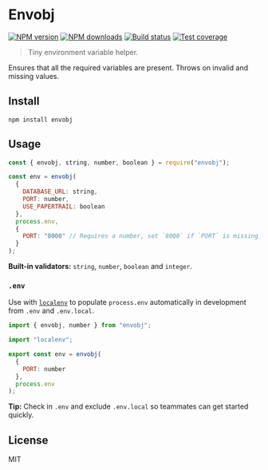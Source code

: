 # Envobj

[![NPM version][npm-image]][npm-url]
[![NPM downloads][downloads-image]][downloads-url]
[![Build status][travis-image]][travis-url]
[![Test coverage][coveralls-image]][coveralls-url]

> Tiny environment variable helper.

Ensures that all the required variables are present. Throws on invalid and missing values.

## Install

```
npm install envobj
```

## Usage

```js
const { envobj, string, number, boolean } = require("envobj");

const env = envobj(
  {
    DATABASE_URL: string,
    PORT: number,
    USE_PAPERTRAIL: boolean
  },
  process.env,
  {
    PORT: "8000" // Requires a number, set `8000` if `PORT` is missing.
  }
);
```

**Built-in validators:** `string`, `number`, `boolean` and `integer`.

### `.env`

Use with [`localenv`](https://github.com/defunctzombie/localenv) to populate `process.env` automatically in development from `.env` and `.env.local`.

```js
import { envobj, number } from "envobj";

import "localenv";

export const env = envobj(
  {
    PORT: number
  },
  process.env
);
```

**Tip:** Check in `.env` and exclude `.env.local` so teammates can get started quickly.

## License

MIT

[npm-image]: https://img.shields.io/npm/v/envobj.svg?style=flat
[npm-url]: https://npmjs.org/package/envobj
[downloads-image]: https://img.shields.io/npm/dm/envobj.svg?style=flat
[downloads-url]: https://npmjs.org/package/envobj
[travis-image]: https://img.shields.io/travis/matthewmueller/envobj.svg?style=flat
[travis-url]: https://travis-ci.org/matthewmueller/envobj
[coveralls-image]: https://img.shields.io/coveralls/matthewmueller/envobj.svg?style=flat
[coveralls-url]: https://coveralls.io/r/matthewmueller/envobj?branch=master
